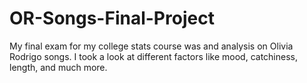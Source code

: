 # OR-Songs-Final-Project
My final exam for my college stats course was and analysis on Olivia Rodrigo songs. I took a look at different factors like mood, catchiness, length, and much more. 
